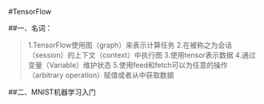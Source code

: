 #TensorFlow

##一、名词：
>1.TensorFlow使用图（graph）来表示计算任务
>2.在被称之为会话（session）的上下文（context）中执行图
>3.使用tensor表示数据
>4.通过变量（Variable）维护状态
>5.使用feed和fetch可以为任意的操作（arbitrary operation）赋值或者从中获取数据

##二、MNIST机器学习入门



